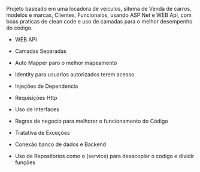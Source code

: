 Projeto baseado em uma locadora de veículos, sitema de Venda de carros, modelos e marcas, Clientes, Funcionaios, usando ASP.Net e WEB Api, com boas praticas de clean code e uso de camadas para o melhor desempenho do código.

- WEB API

- Camadas Separadas

- Auto Mapper paro o melhor mapeamento

- Identity para usuarios autorizados terem acesso
 
- Injeções de Dependencia

- Requisições Http

- Uso de Interfaces

- Regras de negocio para melhorar o funcionamento do Código

- Tratativa de Exceções

- Conexão banco de dados e Backend

- Uso de Repositorios como o (service) para desacoplar o codigo e dividir funções

